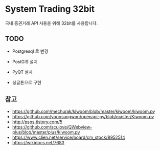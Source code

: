 # System Trading 32bit

국내 증권거래 API 사용을 위해 32bit를 사용합니다.

## TODO

- Postgresql 로 변경
- PostGIS 설치
- PyQT 설치

- 싱글톤으로 구현


## 참고

- https://github.com/mechurak/kiwoom/blob/master/kiwoom/kiwoom.py
- https://github.com/yoonsungwon/openapi-py/blob/master/Kiwoom.py
- http://psps.tistory.com/5
- https://github.com/sculove/QWebview-plus/blob/master/plus/kiwoom.py
- https://www.clien.net/service/board/cm_stock/8952514
- https://wikidocs.net/7683